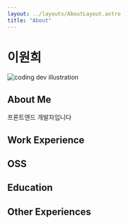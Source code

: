 ```yaml
---
layout: ../layouts/AboutLayout.astro
title: "About"
---
```


# 이원희

<div>
  <img src="/assets/dev.svg" class="sm:w-1/2 mx-auto" alt="coding dev illustration">
</div>

## About Me

프론트엔드 개발자입니다

## Work Experience

## OSS

## Education

## Other Experiences
